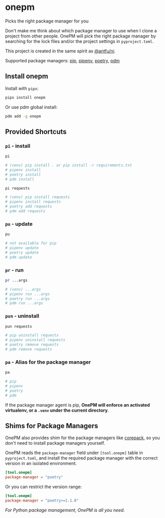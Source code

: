 # onepm

Picks the right package manager for you

Don't make me think about which package manager to use when I clone a project from other people. OnePM will pick the right package manager by searching for the lock files and/or the project settings in `pyproject.toml`.

This project is created in the same spirit as [@antfu/ni](https://www.npmjs.com/package/@antfu/ni).

Supported package managers: [pip], [pipenv], [poetry], [pdm]

[pip]: https://pypi.org/project/pip/
[pipenv]: https://pypi.org/project/pipenv/
[poetry]: https://pypi.org/project/poetry/
[pdm]: https://pypi.org/project/pdm/

## Install onepm

Install with `pipx`:

```bash
pipx install onepm
```

Or use pdm global install:

```bash
pdm add -g onepm
```

## Provided Shortcuts

### `pi` - install

```bash
pi

# (venv) pip install . or pip install -r requirements.txt
# pipenv install
# poetry install
# pdm install
```

```bash
pi requests

# (venv) pip install requests
# pipenv install requests
# poetry add requests
# pdm add requests
```

### `pu` - update

```bash
pu

# not available for pip
# pipenv update
# poetry update
# pdm update
```

### `pr` - run

```bash
pr ...args

# (venv) ...args
# pipenv run ...args
# poetry run ...args
# pdm run ...args
```

### `pun` - uninstall

```bash
pun requests

# pip uninstall requests
# pipenv uninstall requests
# poetry remove requests
# pdm remove requests
```

### `pa` - Alias for the package manager

```bash
pa

# pip
# pipenv
# poetry
# pdm
```

If the package manager agent is pip, **OnePM will enforce an activated virtualenv, or a `.venv` under the current directory**.

## Shims for Package Managers

OnePM also provides shim for the package managers like [corepack](https://nodejs.org/api/corepack.html),
so you don't need to install package managers yourself.

OnePM reads the `package-manager` field under `[tool.onepm]` table in `pyproject.toml`, and install the required package manager with the correct version in an isolated environment.

```toml
[tool.onepm]
package-manager = "poetry"
```

Or you can restrict the version range:

```toml
[tool.onepm]
package-manager = "poetry>=1.1.0"
```

_For Python package management, OnePM is all you need._
